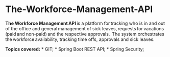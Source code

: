 # The-Workforce-Management-API
**The Workforce Management API** is a platform for tracking who is in and out of the office and general management of sick leaves, requests for vacations (paid and non-paid) and the respective approvals. 
The system orchestrates the workforce availability, tracking time offs, approvals and sick leaves. 

**Topics covered:**
	* GIT;
	* Spring Boot REST API;
	* Spring Security;
